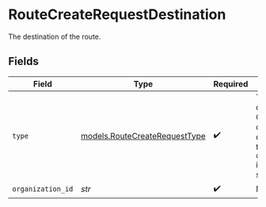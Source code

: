 # RouteCreateRequestDestination

The destination of the route.


## Fields

| Field                                                                                     | Type                                                                                      | Required                                                                                  | Description                                                                               | Example                                                                                   |
| ----------------------------------------------------------------------------------------- | ----------------------------------------------------------------------------------------- | ----------------------------------------------------------------------------------------- | ----------------------------------------------------------------------------------------- | ----------------------------------------------------------------------------------------- |
| `type`                                                                                    | [models.RouteCreateRequestType](../models/routecreaterequesttype.md)                      | :heavy_check_mark:                                                                        | The type of destination. Currently only the destination type `organization` is supported. | organization                                                                              |
| `organization_id`                                                                         | *str*                                                                                     | :heavy_check_mark:                                                                        | N/A                                                                                       | org_1234567                                                                               |